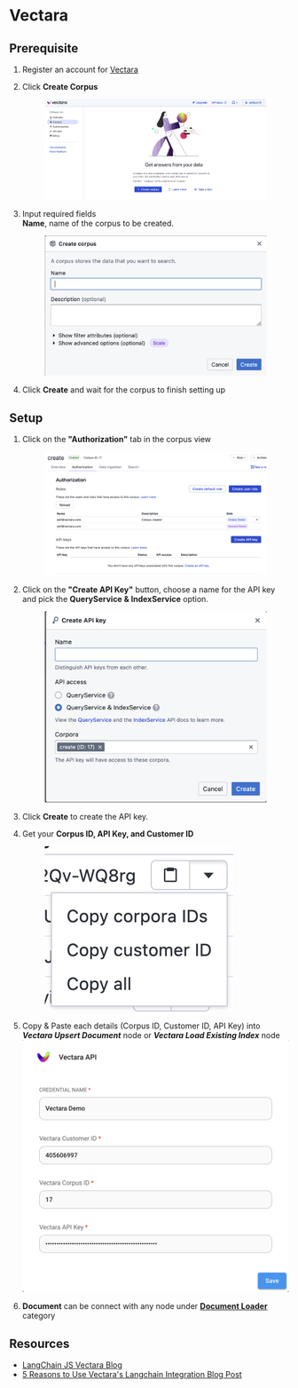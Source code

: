# Vectara

## Prerequisite

1.  Register an account for [Vectara](https://console.vectara.com/signup)
2.  Click **Create Corpus**

    <figure><img src="../.gitbook/assets/vectara/1.png" alt=""><figcaption></figcaption></figure>
3.  Input required fields\
    **Name**, name of the corpus to be created.

    <figure><img src="../.gitbook/assets/vectara/2.png" alt=""><figcaption></figcaption></figure>
4.  Click **Create** and wait for the corpus to finish setting up

## Setup

1.  Click on the **"Authorization"** tab in the corpus view

    <figure><img src="../.gitbook/assets/vectara/3.png" alt=""><figcaption></figcaption></figure>
2.  Click on the **"Create API Key"** button, choose a name for the API key and pick the **QueryService & IndexService** option.

    <figure><img src="../.gitbook/assets/vectara/4.png" alt=""><figcaption></figcaption></figure>
3.  Click **Create** to create the API key.
4.  Get your **Corpus ID, API Key, and Customer ID**

    <figure><img src="../.gitbook/assets/vectara/5.png" alt=""><figcaption></figcaption></figure>
6. Copy & Paste each details (Corpus ID, Customer ID, API Key) into _**Vectara Upsert Document**_ node or _**Vectara Load Existing Index**_ node\
   ![](<../.gitbook/assets/vectara/7.png>)
3. **Document** can be connect with any node under [**Document Loader**](../document-loaders.md) category

## Resources

* [LangChain JS Vectara Blog](https://blog.langchain.dev/langchain-vectara-better-together/)
* [5 Reasons to Use Vectara's Langchain Integration Blog Post](https://vectara.com/5-reasons-to-use-vectaras-langchain-integration/)
